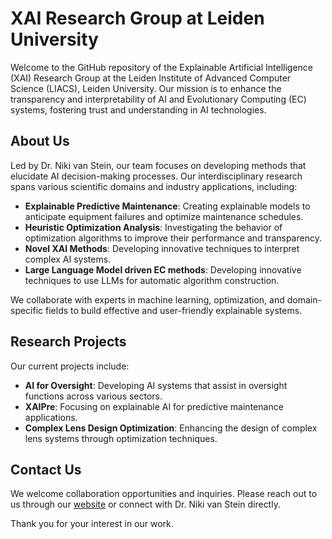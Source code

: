 # XAI Research Group at Leiden University

Welcome to the GitHub repository of the Explainable Artificial Intelligence (XAI) Research Group at the Leiden Institute of Advanced Computer Science (LIACS), Leiden University. 
Our mission is to enhance the transparency and interpretability of AI and Evolutionary Computing (EC) systems, fostering trust and understanding in AI technologies.

## About Us

Led by Dr. Niki van Stein, our team focuses on developing methods that elucidate AI decision-making processes. Our interdisciplinary research spans various scientific domains and industry applications, including:

- **Explainable Predictive Maintenance**: Creating explainable models to anticipate equipment failures and optimize maintenance schedules.
- **Heuristic Optimization Analysis**: Investigating the behavior of optimization algorithms to improve their performance and transparency.
- **Novel XAI Methods**: Developing innovative techniques to interpret complex AI systems.
- **Large Language Model driven EC methods**: Developing innovative techniques to use LLMs for automatic algorithm construction.

We collaborate with experts in machine learning, optimization, and domain-specific fields to build effective and user-friendly explainable systems.

## Research Projects

Our current projects include:

- **AI for Oversight**: Developing AI systems that assist in oversight functions across various sectors.
- **XAIPre**: Focusing on explainable AI for predictive maintenance applications.
- **Complex Lens Design Optimization**: Enhancing the design of complex lens systems through optimization techniques.

## Contact Us

We welcome collaboration opportunities and inquiries. Please reach out to us through our [website](https://www.nikivanstein.nl/) or connect with Dr. Niki van Stein directly.

Thank you for your interest in our work. 
